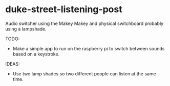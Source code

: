 # duke-street-listening-post

Audio switcher using the Makey Makey and physical switchboard probably using a lampshade.

TODO:
- Make a simple app to run on the raspberry pi to switch between sounds based on a keystroke.

IDEAS:
- Use two lamp shades so two different people can listen at the same time.
